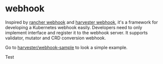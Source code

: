 # webhook

Inspired by [rancher webhook](https://github.com/rancher/webhook) and [harvester webhook](https://github.com/harvester/harvester/tree/master/pkg/webhook), it's a framework for developing a Kubernetes webhook easily.
Developers need to only implement interface and register it to the webhook server. It supports validator, mutator and CRD conversion webhook.

Go to [harvester/webhook-sample](https://github.com/harvester/webhook-sample) to look a simple example.

Test